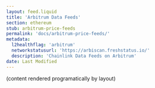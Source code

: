 ```yaml
---
layout: feed.liquid
title: 'Arbitrum Data Feeds'
section: ethereum
stub: arbitrum-price-feeds
permalink: 'docs/arbitrum-price-feeds/'
metadata:
  l2healthflag: 'arbitrum'
  networkstatusurl: 'https://arbiscan.freshstatus.io/'
  description: 'Chainlink Data Feeds on Arbitrum'
date: Last Modified
---
```


(content rendered programatically by layout)
